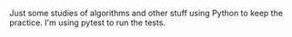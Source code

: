 Just some studies of algorithms and other stuff using Python to keep the practice. I'm using pytest to run the tests.

